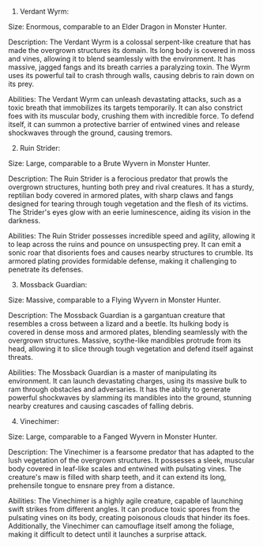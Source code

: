 

1. Verdant Wyrm:

Size: Enormous, comparable to an Elder Dragon in Monster Hunter.

Description: The Verdant Wyrm is a colossal serpent-like creature that has made the overgrown structures its domain. Its long body is covered in moss and vines, allowing it to blend seamlessly with the environment. It has massive, jagged fangs and its breath carries a paralyzing toxin. The Wyrm uses its powerful tail to crash through walls, causing debris to rain down on its prey.

Abilities: The Verdant Wyrm can unleash devastating attacks, such as a toxic breath that immobilizes its targets temporarily. It can also constrict foes with its muscular body, crushing them with incredible force. To defend itself, it can summon a protective barrier of entwined vines and release shockwaves through the ground, causing tremors.

2. Ruin Strider:

Size: Large, comparable to a Brute Wyvern in Monster Hunter.

Description: The Ruin Strider is a ferocious predator that prowls the overgrown structures, hunting both prey and rival creatures. It has a sturdy, reptilian body covered in armored plates, with sharp claws and fangs designed for tearing through tough vegetation and the flesh of its victims. The Strider's eyes glow with an eerie luminescence, aiding its vision in the darkness.

Abilities: The Ruin Strider possesses incredible speed and agility, allowing it to leap across the ruins and pounce on unsuspecting prey. It can emit a sonic roar that disorients foes and causes nearby structures to crumble. Its armored plating provides formidable defense, making it challenging to penetrate its defenses.

3. Mossback Guardian:

Size: Massive, comparable to a Flying Wyvern in Monster Hunter.

Description: The Mossback Guardian is a gargantuan creature that resembles a cross between a lizard and a beetle. Its hulking body is covered in dense moss and armored plates, blending seamlessly with the overgrown structures. Massive, scythe-like mandibles protrude from its head, allowing it to slice through tough vegetation and defend itself against threats.

Abilities: The Mossback Guardian is a master of manipulating its environment. It can launch devastating charges, using its massive bulk to ram through obstacles and adversaries. It has the ability to generate powerful shockwaves by slamming its mandibles into the ground, stunning nearby creatures and causing cascades of falling debris.

4. Vinechimer:

Size: Large, comparable to a Fanged Wyvern in Monster Hunter.

Description: The Vinechimer is a fearsome predator that has adapted to the lush vegetation of the overgrown structures. It possesses a sleek, muscular body covered in leaf-like scales and entwined with pulsating vines. The creature's maw is filled with sharp teeth, and it can extend its long, prehensile tongue to ensnare prey from a distance.

Abilities: The Vinechimer is a highly agile creature, capable of launching swift strikes from different angles. It can produce toxic spores from the pulsating vines on its body, creating poisonous clouds that hinder its foes. Additionally, the Vinechimer can camouflage itself among the foliage, making it difficult to detect until it launches a surprise attack.
